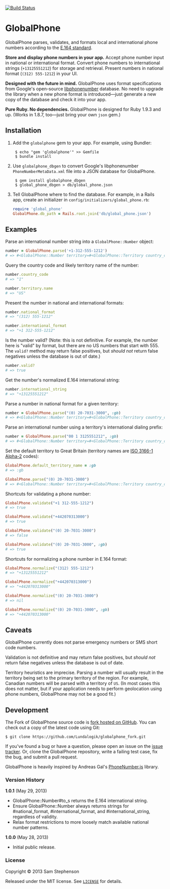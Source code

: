 [![Build Status](https://travis-ci.org/Lundalogik/globalphone_fork.png?branch=master)](https://travis-ci.org/Lundalogik/globalphone_fork) 

# GlobalPhone

GlobalPhone parses, validates, and formats local and international phone numbers according to the [E.164 standard](http://en.wikipedia.org/wiki/E.164).

**Store and display phone numbers in your app.** Accept phone number input in national or international format. Convert phone numbers to international strings (`+13125551212`) for storage and retrieval. Present numbers in national format (`(312) 555-1212`) in your UI.

**Designed with the future in mind.** GlobalPhone uses format specifications from Google's open-source [libphonenumber](http://code.google.com/p/libphonenumber/) database. No need to upgrade the library when a new phone format is introduced—just generate a new copy of the database and check it into your app.

**Pure Ruby. No dependencies.** GlobalPhone is designed for Ruby 1.9.3 and up. (Works in 1.8.7, too—just bring your own `json` gem.)

## Installation

1. Add the `globalphone` gem to your app. For example, using Bundler:

        $ echo "gem 'globalphone'" >> Gemfile
        $ bundle install

2. Use `globalphone_dbgen` to convert Google's libphonenumber `PhoneNumberMetaData.xml` file into a JSON database for GlobalPhone.

        $ gem install globalphone_dbgen
        $ global_phone_dbgen > db/global_phone.json

3. Tell GlobalPhone where to find the database. For example, in a Rails app, create an initializer in `config/initializers/global_phone.rb`:

    ```ruby
    require 'global_phone'
    GlobalPhone.db_path = Rails.root.join('db/global_phone.json')
    ```

## Examples

Parse an international number string into a `GlobalPhone::Number` object:

```ruby
number = GlobalPhone.parse('+1-312-555-1212')
# => #<GlobalPhone::Number territory=#<GlobalPhone::Territory country_code=1 name=US> national_string="3125551212">
```

Query the country code and likely territory name of the number:

```ruby
number.country_code
# => "1"

number.territory.name
# => "US"
```

Present the number in national and international formats:

```ruby
number.national_format
# => "(312) 555-1212"

number.international_format
# => "+1 312-555-1212"
```

Is the number valid? (Note: this is not definitive. For example, the number here is "valid" by format, but there are no US numbers that start with 555. The `valid?` method may return false positives, but *should not* return false negatives unless the database is out of date.)

```ruby
number.valid?
# => true
```

Get the number's normalized E.164 international string:

```ruby
number.international_string
# => "+13125551212"
```

Parse a number in national format for a given territory:

```ruby
number = GlobalPhone.parse("(0) 20-7031-3000", :gb)
# => #<GlobalPhone::Number territory=#<GlobalPhone::Territory country_code=44 name=GB> national_string="2070313000">
```

Parse an international number using a territory's international dialing prefix:

```ruby
number = GlobalPhone.parse("00 1 3125551212", :gb)
# => #<GlobalPhone::Number territory=#<GlobalPhone::Territory country_code=1 name=US> national_string="3125551212">
```

Set the default territory to Great Britain (territory names are [ISO 3166-1 Alpha-2](http://en.wikipedia.org/wiki/ISO_3166-1_alpha-2) codes):

```ruby
GlobalPhone.default_territory_name = :gb
# => :gb

GlobalPhone.parse("(0) 20-7031-3000")
# => #<GlobalPhone::Number territory=#<GlobalPhone::Territory country_code=44 name=GB> national_string="2070313000">
```

Shortcuts for validating a phone number:

```ruby
GlobalPhone.validate("+1 312-555-1212")
# => true

GlobalPhone.validate("+442070313000")
# => true

GlobalPhone.validate("(0) 20-7031-3000")
# => false

GlobalPhone.validate("(0) 20-7031-3000", :gb)
# => true
```

Shortcuts for normalizing a phone number in E.164 format:

```ruby
GlobalPhone.normalize("(312) 555-1212")
# => "+13125551212"

GlobalPhone.normalize("+442070313000")
# => "+442070313000"

GlobalPhone.normalize("(0) 20-7031-3000")
# => nil

GlobalPhone.normalize("(0) 20-7031-3000", :gb)
# => "+442070313000"
```

## Caveats

GlobalPhone currently does not parse emergency numbers or SMS short code numbers.

Validation is not definitive and may return false positives, but *should not* return false negatives unless the database is out of date.

Territory heuristics are imprecise. Parsing a number will usually result in the territory being set to the primary territory of the region. For example, Canadian numbers will be parsed with a territory of `US`. (In most cases this does not matter, but if your application needs to perform geolocation using phone numbers, GlobalPhone may not be a good fit.)

## Development

The Fork of GlobalPhone source code is [fork hosted on GitHub](https://github.com/Lundalogik/globalphone_fork). You can check out a copy of the latest code using Git:

    $ git clone https://github.com/Lundalogik/globalphone_fork.git

If you've found a bug or have a question, please open an issue on the [issue tracker](https://github.com/sstephenson/global_phone/issues). Or, clone the GlobalPhone repository, write a failing test case, fix the bug, and submit a pull request.

GlobalPhone is heavily inspired by Andreas Gal's [PhoneNumber.js](https://github.com/andreasgal/PhoneNumber.js) library.

### Version History

**1.0.1** (May 29, 2013)

* GlobalPhone::Number#to_s returns the E.164 international string.
* Ensure GlobalPhone::Number always returns strings for #national_format, #international_format, and #international_string, regardless of validity.
* Relax format restrictions to more loosely match available national number patterns.

**1.0.0** (May 28, 2013)

* Initial public release.

### License

Copyright &copy; 2013 Sam Stephenson

Released under the MIT license. See [`LICENSE`](LICENSE) for details.
